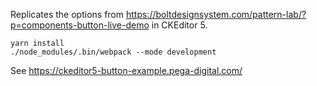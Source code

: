 Replicates the options from https://boltdesignsystem.com/pattern-lab/?p=components-button-live-demo in CKEditor 5.

```
yarn install
./node_modules/.bin/webpack --mode development
```

See https://ckeditor5-button-example.pega-digital.com/
